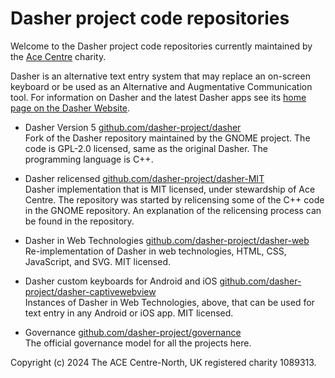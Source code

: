 # Dasher project code repositories
Welcome to the Dasher project code repositories currently maintained by the
[Ace Centre](https://acecentre.org.uk/) charity.

Dasher is an alternative text entry system that may replace an on-screen
keyboard or be used as an Alternative and Augmentative Communication tool. For
information on Dasher and the latest Dasher apps see its
[home page on the Dasher Website](https://dasher.acecentre.net/).

-   Dasher Version 5
    [github.com/dasher-project/dasher](https://github.com/dasher-project/dasher/)  
    Fork of the Dasher repository maintained by the GNOME project. The code is
    GPL-2.0 licensed, same as the original Dasher. The programming language is
    C++.

-   Dasher relicensed
    [github.com/dasher-project/dasher-MIT](https://github.com/dasher-project/dasher-MIT/)  
    Dasher implementation that is MIT licensed, under stewardship of Ace Centre.
    The repository was started by relicensing some of the C++ code in the GNOME
    repository. An explanation of the relicensing process can be found in the
    repository.

-   Dasher in Web Technologies
    [github.com/dasher-project/dasher-web](https://github.com/dasher-project/dasher-web)  
    Re-implementation of Dasher in web technologies, HTML, CSS, JavaScript, and
    SVG. MIT licensed.

-   Dasher custom keyboards for Android and iOS
    [github.com/dasher-project/dasher-captivewebview](https://github.com/dasher-project/dasher-captivewebview/)  
    Instances of Dasher in Web Technologies, above, that can be used for text
    entry in any Android or iOS app. MIT licensed.

-   Governance
    [github.com/dasher-project/governance](https://github.com/dasher-project/governance/)  
    The official governance model for all the projects here.

Copyright (c) 2024 The ACE Centre-North, UK registered charity 1089313.
